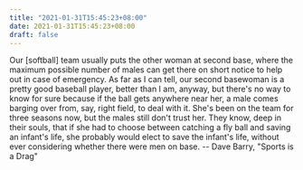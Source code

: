 ```yaml
---
title: "2021-01-31T15:45:23+08:00"
date: 2021-01-31T15:45:23+08:00
draft: false
---
```


Our [softball] team usually puts the other woman at second base, where the
maximum possible number of males can get there on short notice to help out
in case of emergency.  As far as I can tell, our second basewoman is a pretty
good baseball player, better than I am, anyway, but there's no way to know
for sure because if the ball gets anywhere near her, a male comes barging
over from, say, right field, to deal with it.  She's been on the team for
three seasons now, but the males still don't trust her.  They know, deep in
their souls, that if she had to choose between catching a fly ball and saving
an infant's life, she probably would elect to save the infant's life, without
ever considering whether there were men on base.
		-- Dave Barry, "Sports is a Drag"
